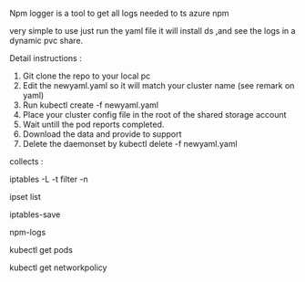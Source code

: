 Npm logger is a tool to get all logs needed to ts azure npm 

very simple to use just run the yaml file it will install ds ,and see the logs in a dynamic pvc share.

Detail instructions : 

1. Git clone the repo to your local pc 
2. Edit the newyaml.yaml so it will match your cluster name (see remark on yaml)
3. Run kubectl create -f newyaml.yaml
4. Place your cluster config file in the root of the shared storage account
5. Wait untill the pod reports completed.
6. Download the data and provide to support
7. Delete the daemonset by kubectl delete -f newyaml.yaml



collects :

iptables -L -t filter -n 

ipset list

iptables-save

npm-logs

kubectl get pods 

kubectl get networkpolicy



